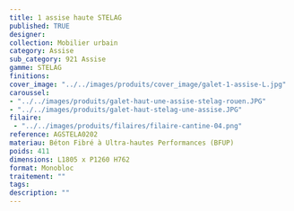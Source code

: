 ```yaml
---
title: 1 assise haute STELAG
published: TRUE
designer: 
collection: Mobilier urbain
category: Assise
sub_category: 921 Assise
gamme: STELAG
finitions: 
cover_image: "../../images/produits/cover_image/galet-1-assise-L.jpg"
caroussel: 
- "../../images/produits/galet-haut-une-assise-stelag-rouen.JPG"
- "../../images/produits/galet-haut-stelag-une-assise.JPG"
filaire: 
 - "../../images/produits/filaires/filaire-cantine-04.png"
reference: AGSTELA0202
materiau: Béton Fibré à Ultra-hautes Performances (BFUP)
poids: 411
dimensions: L1805 x P1260 H762
format: Monobloc
traitement: ""
tags: 
description: ""
---
```


